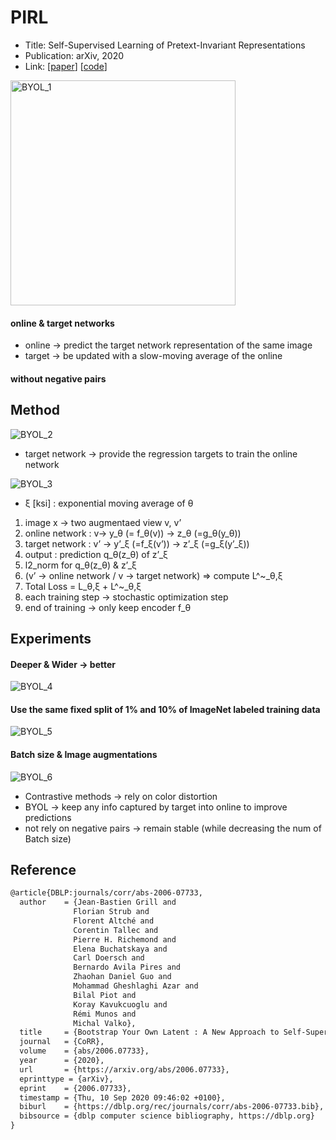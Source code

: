 # PIRL
 
- Title: Self-Supervised Learning of Pretext-Invariant Representations
- Publication: arXiv, 2020
- Link: [[paper](https://arxiv.org/abs/2006.07733)] [[code](https://github.com/open-mmlab/mmselfsup)]

<img width="360" alt="BYOL_1" src="https://github.com/Team-Ryu/awesome-self-supervised-learing/assets/90434136/411c38b0-553e-492c-a904-c9a8dce66f0f">

#### online & target networks
- online → predict the target network representation of the same image
- target → be updated with a slow-moving average of the online
#### without negative pairs

## Method
![BYOL_2](https://github.com/Team-Ryu/awesome-self-supervised-learing/assets/90434136/d410345d-4d91-4622-b467-74168ff8eec8)
- target network → provide the regression targets to train the online network

![BYOL_3](https://github.com/Team-Ryu/awesome-self-supervised-learing/assets/90434136/1d4fff17-71c5-499c-b80d-d4c3e61e883a)
- ξ [ksi] : exponential moving average of θ

1. image x → two augmentaed view v, v’
2. online network : v→ y_θ (= f_θ(v)) → z_θ (=g_θ(y_θ))
3. target network : v’ → y’_ξ (=f_ξ(v’)) → z’_ξ (=g_ξ(y’_ξ))
4. output : prediction q_θ(z_θ) of z’_ξ
5. l2_norm for q_θ(z_θ) & z’_ξ
6. (v’ → online network / v → target network) ⇒ compute L^~_θ,ξ
7. Total Loss = L_θ,ξ + L^~_θ,ξ
8. each training step → stochastic optimization step
9. end of training → only keep encoder f_θ

## Experiments
#### Deeper & Wider → better
![BYOL_4](https://github.com/Team-Ryu/awesome-self-supervised-learing/assets/90434136/19dbdb24-c202-47b5-956c-c81977abe17e)

#### Use the same fixed split of 1% and 10% of ImageNet labeled training data
![BYOL_5](https://github.com/Team-Ryu/awesome-self-supervised-learing/assets/90434136/33d38be6-18e5-4208-b5b3-911c3e4c2ea9)

#### Batch size & Image augmentations 
![BYOL_6](https://github.com/Team-Ryu/awesome-self-supervised-learing/assets/90434136/41125e32-7e32-4a78-86a1-20955605d318)

- Contrastive methods → rely on color distortion
- BYOL → keep any info captured by target into online to improve predictions
- not rely on negative pairs → remain stable (while decreasing the num of Batch size)

## Reference
```tex
@article{DBLP:journals/corr/abs-2006-07733,
  author    = {Jean-Bastien Grill and
              Florian Strub and
              Florent Altché and
              Corentin Tallec and
              Pierre H. Richemond and
              Elena Buchatskaya and
              Carl Doersch and
              Bernardo Avila Pires and
              Zhaohan Daniel Guo and
              Mohammad Gheshlaghi Azar and
              Bilal Piot and
              Koray Kavukcuoglu and
              Rémi Munos and
              Michal Valko},
  title     = {Bootstrap Your Own Latent : A New Approach to Self-Supervised Learning},
  journal   = {CoRR},
  volume    = {abs/2006.07733},
  year      = {2020},
  url       = {https://arxiv.org/abs/2006.07733},
  eprinttype = {arXiv},
  eprint    = {2006.07733},
  timestamp = {Thu, 10 Sep 2020 09:46:02 +0100},
  biburl    = {https://dblp.org/rec/journals/corr/abs-2006-07733.bib},
  bibsource = {dblp computer science bibliography, https://dblp.org}
}
```
